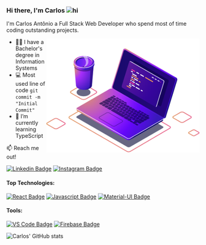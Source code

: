 ### Hi there, I'm Carlos <img src="https://user-images.githubusercontent.com/1303154/88677602-1635ba80-d120-11ea-84d8-d263ba5fc3c0.gif" width="28px" alt="hi">

I'm Carlos Antônio a Full Stack Web Developer who spend most of time coding outstanding projects.

<img src="./image/computer-illustration.png" min-width="400px" max-width="400px" width="400px" align="right" alt="Computador iuriCode">

- 👨‍🎓 I have a Bachelor's degree in Information Systems
- :computer: Most used line of code `git commit -m "Initial Commit"`
- 🌱 I’m currently learning TypeScript

:mailbox: Reach me out!

[![Linkedin Badge](https://img.shields.io/badge/-LinkedIn-0e76a8?style=flat-square&logo=Linkedin&logoColor=white)](https://www.linkedin.com/in/carlos-antonio-gon%C3%A7alves-martins-9a41b6190)
[![Instagram Badge](https://img.shields.io/badge/-Instagram-E4405F?style=flat-square&logo=Instagram&logoColor=white)](https://www.instagram.com/bomdiavei)

#### Top Technologies:

[![React Badge](https://img.shields.io/badge/-React-61DBFB?style=for-the-badge&labelColor=black&logo=react&logoColor=61DBFB)](#)
[![Javascript Badge](https://img.shields.io/badge/-Javascript-F0DB4F?style=for-the-badge&labelColor=black&logo=javascript&logoColor=F0DB4F)](#)
[![Material-UI Badge](https://img.shields.io/badge/Material%20UI-007FFF?style=for-the-badge&labelColor=black&logo=mui&logoColor=007FFF)](https://material-ui.com/)

#### Tools:

[![VS Code Badge](https://img.shields.io/badge/-Visual%20Studio%20Code-007ACC?style=for-the-badge&labelColor=black&logo=visual-studio-code&logoColor=007ACC)](#)
[![Firebase Badge](https://img.shields.io/badge/-Firebase-FFCA28?style=for-the-badge&labelColor=black&logo=firebase&logoColor=FFCA28)](#)

![Carlos' GitHub stats](https://github-readme-stats.vercel.app/api?username=bomdiavei&include_all_commits=true&show_icons=true&count_private=true&theme=dark&disable_animations=true&hide=stars)

<!--
<code><img height="20" src="https://cdn.icon-icons.com/icons2/2107/PNG/512/file_type_html_icon_130541.png"> HTML</code>
<code><img height="20" src="https://cdn.icon-icons.com/icons2/2107/PNG/512/file_type_css_icon_130661.png"> CSS</code>
<code><img height="20" src="https://raw.githubusercontent.com/github/explore/80688e429a7d4ef2fca1e82350fe8e3517d3494d/topics/javascript/javascript.png"> JavaScript</code>
<code><img height="20" src="https://raw.githubusercontent.com/github/explore/80688e429a7d4ef2fca1e82350fe8e3517d3494d/topics/typescript/typescript.png"> TypeScript</code>
<code><img height="20" src="https://raw.githubusercontent.com/github/explore/80688e429a7d4ef2fca1e82350fe8e3517d3494d/topics/react/react.png"> React</code>

<!--
**bomdiavei/bomdiavei** is a ✨ _special_ ✨ repository because its `README.md` (this file) appears on your GitHub profile.

Here are some ideas to get you started:

- 🔭 I’m currently working on ...
- 🌱 I’m currently learning ...
- 👯 I’m looking to collaborate on ...
- 🤔 I’m looking for help with ...
- 💬 Ask me about ...
- 📫 How to reach me: ...
- 😄 Pronouns: ...
- ⚡ Fun fact: ...
-->
